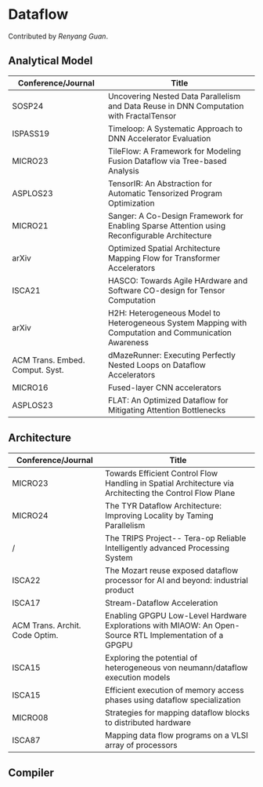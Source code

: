 # Dataflow

Contributed by *Renyang Guan*.

## Analytical Model

| Conference/Journal              | Title                                                        |
| ------------------------------- | ------------------------------------------------------------ |
| SOSP24                          | Uncovering Nested Data Parallelism and Data Reuse in DNN Computation with FractalTensor |
| ISPASS19                        | Timeloop: A Systematic Approach to DNN Accelerator Evaluation |
| MICRO23                         | TileFlow: A Framework for Modeling Fusion Dataflow via Tree-based Analysis |
| ASPLOS23                        | TensorIR: An Abstraction for Automatic Tensorized Program Optimization |
| MICRO21                         | Sanger: A Co-Design Framework for Enabling Sparse Attention using Reconfigurable Architecture |
| arXiv                           | Optimized Spatial Architecture Mapping Flow for Transformer Accelerators |
| ISCA21                          | HASCO: Towards Agile HArdware and Software CO-design for Tensor Computation |
| arXiv                           | H2H: Heterogeneous Model to Heterogeneous System Mapping with Computation and Communication Awareness |
| ACM Trans. Embed. Comput. Syst. | dMazeRunner: Executing Perfectly Nested Loops on Dataflow Accelerators |
| MICRO16                         | Fused-layer CNN accelerators                                 |
| ASPLOS23                        | FLAT: An Optimized Dataflow for Mitigating Attention Bottlenecks |



## Architecture

| Conference/Journal             | Title                                                        |
| ------------------------------ | ------------------------------------------------------------ |
| MICRO23                        | Towards Efficient Control Flow Handling in Spatial Architecture via Architecting the Control Flow Plane |
| MICRO24                        | The TYR Dataflow Architecture: Improving Locality by Taming Parallelism |
| /                              | The TRIPS Project-- Tera-op Reliable Intelligently advanced Processing System |
| ISCA22                         | The Mozart reuse exposed dataflow processor for AI and beyond: industrial product |
| ISCA17                         | Stream-Dataflow Acceleration                                 |
| ACM Trans. Archit. Code Optim. | Enabling GPGPU Low-Level Hardware Explorations with MIAOW: An Open-Source RTL Implementation of a GPGPU |
| ISCA15                         | Exploring the potential of heterogeneous von neumann/dataflow execution models |
| ISCA15                         | Efficient execution of memory access phases using dataflow specialization |
| MICRO08                        | Strategies for mapping dataflow blocks to distributed hardware |
| ISCA87                         | Mapping data flow programs on a VLSI array of processors     |

## Compiler

